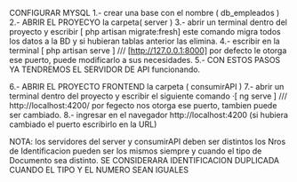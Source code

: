 
CONFIGURAR MYSQL
1.- crear una base con el nombre ( db_empleados )
2.- ABRIR EL PROYECYO  la carpeta( server )
3.- abrir un terminal dentro del proyecto y escribir [ php artisan migrate:fresh] este comando migra todos los datos a la BD y si hubieran tablas anterior las elimina.
4.- escribir en la terminal [ php artisan serve ] ///  [http://127.0.0.1:8000] por defecto le otorga ese puerto, puede modificarlo a sus necesidades.
5.- CON ESTOS PASOS YA TENDREMOS EL SERVIDOR DE API funcionando.
 
6.- ABRIR EL PROYECTO FRONTEND la carpeta ( consumirAPI )
7.- abrir un terminal dentro del proyecto y escribir el siguiente comando ·[ ng serve ] /// http://localhost:4200/ por fegecto nos otorga ese puerto, tambien puede ser cambiado.
8.- ingresar en el navegador http://localhost:4200 (si hubiera cambiado el puerto escribirlo en la URL)



NOTA: los servidores del server y consumirAPI deben ser distintos
los Nros de Identificacion pueden ser los mismos siempre y cuando el tipo de Documento sea distinto.
SE CONSIDERARA IDENTIFICACION DUPLICADA CUANDO EL TIPO Y EL NUMERO SEAN IGUALES
